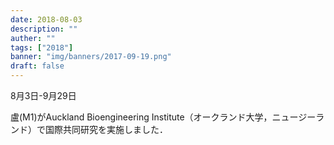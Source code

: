 ```yaml
---
date: 2018-08-03
description: ""
auther: ""
tags: ["2018"]
banner: "img/banners/2017-09-19.png"
draft: false
---
```

8月3日-9月29日

盧(M1)がAuckland Bioengineering Institute（オークランド大学，ニュージーランド）で国際共同研究を実施しました．
<!--more-->

